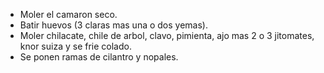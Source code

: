 - Moler el camaron seco.
- Batir huevos (3 claras mas una o dos yemas).
- Moler chilacate, chile de arbol, clavo, pimienta, ajo mas 2 o 3 jitomates, knor suiza y se frie colado.
- Se ponen ramas de cilantro y nopales.
